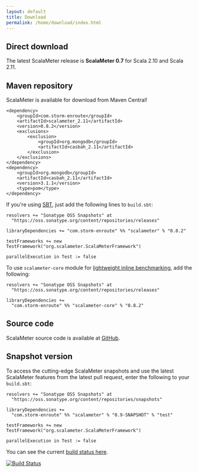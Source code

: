 ```yaml
---
layout: default
title: Download
permalink: /home/download/index.html
---
```



## Direct download

The latest ScalaMeter release is **ScalaMeter 0.7** for Scala 2.10 and Scala 2.11.


## Maven repository

ScalaMeter is available for download from Maven Central!

```
<dependency>
    <groupId>com.storm-enroute</groupId>
    <artifactId>scalameter_2.11</artifactId>
    <version>0.8.2</version>
    <exclusions>
        <exclusion>
            <groupId>org.mongodb</groupId>
            <artifactId>casbah_2.11</artifactId>
        </exclusion>
    </exclusions>
</dependency>
<dependency>
    <groupId>org.mongodb</groupId>
    <artifactId>casbah_2.11</artifactId>
    <version>3.1.1</version>
    <type>pom</type>
</dependency>
```

If you're using [SBT](/home/gettingstarted/sbt/),
just add the following lines to `build.sbt`:

    resolvers += "Sonatype OSS Snapshots" at
      "https://oss.sonatype.org/content/repositories/releases"
    
    libraryDependencies += "com.storm-enroute" %% "scalameter" % "0.8.2"

    testFrameworks += new TestFramework("org.scalameter.ScalaMeterFramework")
    
    parallelExecution in Test := false

To use `scalameter-core` module for
[lightweight inline benchmarking](/home/gettingstarted/0.7/inline/), add the following:

    resolvers += "Sonatype OSS Snapshots" at
      "https://oss.sonatype.org/content/repositories/releases"

    libraryDependencies +=
      "com.storm-enroute" %% "scalameter-core" % "0.8.2"


## Source code

ScalaMeter source code is available at
[GitHub](https://github.com/scalameter/scalameter).


## Snapshot version

To access the cutting-edge ScalaMeter snapshots and use the latest ScalaMeter
features from the latest pull request,
enter the following to your `build.sbt`:

    resolvers += "Sonatype OSS Snapshots" at
      "https://oss.sonatype.org/content/repositories/snapshots"
    
    libraryDependencies +=
      "com.storm-enroute" %% "scalameter" % "0.9-SNAPSHOT" % "test"
    
    testFrameworks += new TestFramework("org.scalameter.ScalaMeterFramework")
    
    parallelExecution in Test := false


You can see the current
[build status here](https://travis-ci.org/scalameter/scalameter).

[![Build Status](https://travis-ci.org/scalameter/scalameter.png?branch=master)](https://travis-ci.org/scalameter/scalameter)

